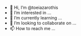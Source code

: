 - 👋 Hi, I’m @toeiazarothis
- 👀 I’m interested in ...
- 🌱 I’m currently learning ...
- 💞️ I’m looking to collaborate on ...
- 📫 How to reach me ...

<!---
toeiazarothis/toeiazarothis is a ✨ special ✨ repository because its `README.md` (this file) appears on your GitHub profile.
You can click the Preview link to take a look at your changes.
--->
